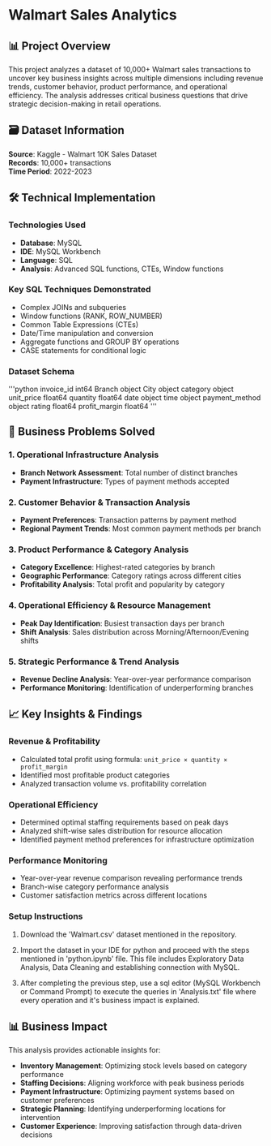 # Walmart Sales Analytics

## 📊 Project Overview

This project analyzes a dataset of 10,000+ Walmart sales transactions to uncover key business insights across multiple dimensions including revenue trends, customer behavior, product performance, and operational efficiency. The analysis addresses critical business questions that drive strategic decision-making in retail operations.

## 🗃️ Dataset Information

**Source**: Kaggle - Walmart 10K Sales Dataset  
**Records**: 10,000+ transactions  
**Time Period**: 2022-2023  

## 🛠️ Technical Implementation

### Technologies Used
- **Database**: MySQL
- **IDE**: MySQL Workbench
- **Language**: SQL
- **Analysis**: Advanced SQL functions, CTEs, Window functions

### Key SQL Techniques Demonstrated
- Complex JOINs and subqueries
- Window functions (RANK, ROW_NUMBER)
- Common Table Expressions (CTEs)
- Date/Time manipulation and conversion
- Aggregate functions and GROUP BY operations
- CASE statements for conditional logic

### Dataset Schema
'''python
invoice_id int64
Branch object
City object
category object
unit_price float64
quantity float64
date object
time object
payment_method object
rating float64
profit_margin float64
'''

## 🎯 Business Problems Solved

### 1. Operational Infrastructure Analysis
- **Branch Network Assessment**: Total number of distinct branches
- **Payment Infrastructure**: Types of payment methods accepted

### 2. Customer Behavior & Transaction Analysis  
- **Payment Preferences**: Transaction patterns by payment method
- **Regional Payment Trends**: Most common payment methods per branch

### 3. Product Performance & Category Analysis
- **Category Excellence**: Highest-rated categories by branch
- **Geographic Performance**: Category ratings across different cities
- **Profitability Analysis**: Total profit and popularity by category

### 4. Operational Efficiency & Resource Management
- **Peak Day Identification**: Busiest transaction days per branch
- **Shift Analysis**: Sales distribution across Morning/Afternoon/Evening shifts

### 5. Strategic Performance & Trend Analysis
- **Revenue Decline Analysis**: Year-over-year performance comparison
- **Performance Monitoring**: Identification of underperforming branches


## 📈 Key Insights & Findings

### Revenue & Profitability
- Calculated total profit using formula: `unit_price × quantity × profit_margin`
- Identified most profitable product categories
- Analyzed transaction volume vs. profitability correlation

### Operational Efficiency
- Determined optimal staffing requirements based on peak days
- Analyzed shift-wise sales distribution for resource allocation
- Identified payment method preferences for infrastructure optimization

### Performance Monitoring
- Year-over-year revenue comparison revealing performance trends
- Branch-wise category performance analysis
- Customer satisfaction metrics across different locations

### Setup Instructions
1. Download the 'Walmart.csv' dataset mentioned in the repository.

2. Import the dataset in your IDE for python and proceed with the steps mentioned in 'python.ipynb' file. This file includes Exploratory Data Analysis, Data Cleaning and establishing connection with MySQL.

3. After completing the previous step, use a sql editor (MySQL Workbench or Command Prompt) to execute the queries in 'Analysis.txt' file where every operation and it's business impact is explained.

## 📊 Business Impact

This analysis provides actionable insights for:
- **Inventory Management**: Optimizing stock levels based on category performance
- **Staffing Decisions**: Aligning workforce with peak business periods  
- **Payment Infrastructure**: Optimizing payment systems based on customer preferences
- **Strategic Planning**: Identifying underperforming locations for intervention
- **Customer Experience**: Improving satisfaction through data-driven decisions

